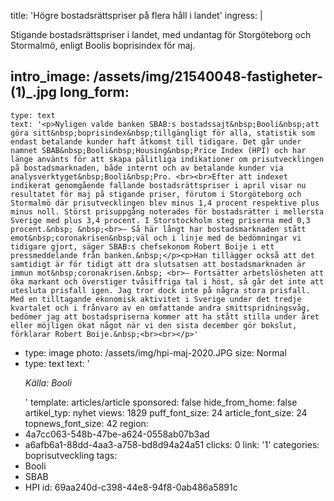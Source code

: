 title: 'Högre bostadsrättspriser på flera håll i landet'
ingress: |
  <p>Stigande bostadsrättspriser i landet, med undantag för Storgöteborg och Stormalmö, enligt Boolis boprisindex för maj.
  </p>
  
intro_image: /assets/img/21540048-fastigheter-(1)_.jpg
long_form:
  -
    type: text
    text: '<p>Nyligen valde banken SBAB:s bostadssajt&nbsp;Booli&nbsp;att göra sitt&nbsp;boprisindex&nbsp;tillgängligt för alla, statistik som endast betalande kunder haft åtkomst till tidigare. Det går under namnet SBAB&nbsp;Booli&nbsp;Housing&nbsp;Price Index (HPI) och har länge använts för att skapa pålitliga indikationer om prisutvecklingen på bostadsmarknaden, både internt och av betalande kunder via analysverktyget&nbsp;Booli&nbsp;Pro. <br><br>Efter att indexet indikerat genomgående fallande bostadsrättspriser i april visar nu resultatet för maj på stigande priser, förutom i Storgöteborg och Stormalmö där prisutvecklingen blev minus 1,4 procent respektive plus minus noll. Störst prisuppgång noterades för bostadsrätter i mellersta Sverige med plus 3,4 procent. I Storstockholm steg priserna med 0,3 procent.&nbsp; &nbsp;<br>– Så här långt har bostadsmarknaden stått emot&nbsp;coronakrisen&nbsp;väl och i linje med de bedömningar vi tidigare gjort, säger SBAB:s chefsekonom Robert Boije i ett pressmeddelande från banken.&nbsp;</p><p>Han tillägger också att det samtidigt är för tidigt att dra slutsatsen att bostadsmarknaden är immun mot&nbsp;coronakrisen.&nbsp; <br>– Fortsätter arbetslösheten att öka markant och överstiger tvåsiffriga tal i höst, så går det inte att utesluta prisfall igen. Jag tror dock inte på några stora prisfall. Med en tilltagande ekonomisk aktivitet i Sverige under det tredje kvartalet och i frånvaro av en omfattande andra smittspridningsvåg, bedömer jag att bostadspriserna kommer att ha stått stilla under året eller möjligen ökat något när vi den sista december gör bokslut, förklarar Robert Boije.&nbsp;<br><br></p>'
  -
    type: image
    photo: /assets/img/hpi-maj-2020.JPG
    size: Normal
  -
    type: text
    text: '<p><i>Källa: Booli</i></p>'
template: articles/article
sponsored: false
hide_from_home: false
artikel_typ: nyhet
views: 1829
puff_font_size: 24
article_font_size: 24
topnews_font_size: 42
region:
  - 4a7cc063-548b-47be-a624-0558ab07b3ad
  - a6afb6a1-88dd-4aa3-a758-bd8d94a24a51
clicks: 0
link: '1'
categories: boprisutveckling
tags:
  - Booli
  - SBAB
  - HPI
id: 69aa240d-c398-44e8-94f8-0ab486a5891c
